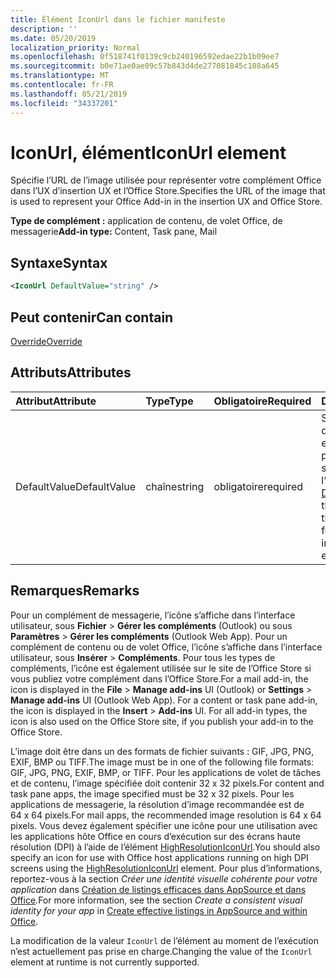 ```yaml
---
title: Élément IconUrl dans le fichier manifeste
description: ''
ms.date: 05/20/2019
localization_priority: Normal
ms.openlocfilehash: 0f518741f0139c9cb240196592edae22b1b09ee7
ms.sourcegitcommit: b0e71ae0ae09c57b843d4de277081845c108a645
ms.translationtype: MT
ms.contentlocale: fr-FR
ms.lasthandoff: 05/21/2019
ms.locfileid: "34337201"
---
```

# <a name="iconurl-element"></a><span data-ttu-id="4463c-102">IconUrl, élément</span><span class="sxs-lookup"><span data-stu-id="4463c-102">IconUrl element</span></span>

<span data-ttu-id="4463c-103">Spécifie l’URL de l’image utilisée pour représenter votre complément Office dans l’UX d’insertion UX et l’Office Store.</span><span class="sxs-lookup"><span data-stu-id="4463c-103">Specifies the URL of the image that is used to represent your Office Add-in in the insertion UX and Office Store.</span></span>

<span data-ttu-id="4463c-104">**Type de complément :** application de contenu, de volet Office, de messagerie</span><span class="sxs-lookup"><span data-stu-id="4463c-104">**Add-in type:** Content, Task pane, Mail</span></span>

## <a name="syntax"></a><span data-ttu-id="4463c-105">Syntaxe</span><span class="sxs-lookup"><span data-stu-id="4463c-105">Syntax</span></span>

```XML
<IconUrl DefaultValue="string" />
```

## <a name="can-contain"></a><span data-ttu-id="4463c-106">Peut contenir</span><span class="sxs-lookup"><span data-stu-id="4463c-106">Can contain</span></span>

[<span data-ttu-id="4463c-107">Override</span><span class="sxs-lookup"><span data-stu-id="4463c-107">Override</span></span>](override.md)

## <a name="attributes"></a><span data-ttu-id="4463c-108">Attributs</span><span class="sxs-lookup"><span data-stu-id="4463c-108">Attributes</span></span>

|<span data-ttu-id="4463c-109">**Attribut**</span><span class="sxs-lookup"><span data-stu-id="4463c-109">**Attribute**</span></span>|<span data-ttu-id="4463c-110">**Type**</span><span class="sxs-lookup"><span data-stu-id="4463c-110">**Type**</span></span>|<span data-ttu-id="4463c-111">**Obligatoire**</span><span class="sxs-lookup"><span data-stu-id="4463c-111">**Required**</span></span>|<span data-ttu-id="4463c-112">**Description**</span><span class="sxs-lookup"><span data-stu-id="4463c-112">**Description**</span></span>|
|:-----|:-----|:-----|:-----|
|<span data-ttu-id="4463c-113">DefaultValue</span><span class="sxs-lookup"><span data-stu-id="4463c-113">DefaultValue</span></span>|<span data-ttu-id="4463c-114">chaîne</span><span class="sxs-lookup"><span data-stu-id="4463c-114">string</span></span>|<span data-ttu-id="4463c-115">obligatoire</span><span class="sxs-lookup"><span data-stu-id="4463c-115">required</span></span>|<span data-ttu-id="4463c-116">Spécifie la valeur par défaut de ce paramètre, exprimée pour les paramètres régionaux spécifiés dans l’élément [DefaultLocale](defaultlocale.md).</span><span class="sxs-lookup"><span data-stu-id="4463c-116">Specifies the default value for this setting, expressed for the locale specified in the [DefaultLocale](defaultlocale.md) element.</span></span>|

## <a name="remarks"></a><span data-ttu-id="4463c-117">Remarques</span><span class="sxs-lookup"><span data-stu-id="4463c-117">Remarks</span></span>

<span data-ttu-id="4463c-p101">Pour un complément de messagerie, l’icône s’affiche dans l’interface utilisateur, sous **Fichier**  >  **Gérer les compléments** (Outlook) ou sous **Paramètres**  >  **Gérer les compléments** (Outlook Web App). Pour un complément de contenu ou de volet Office, l’icône s’affiche dans l’interface utilisateur, sous **Insérer**  >  **Compléments**. Pour tous les types de compléments, l’icône est également utilisée sur le site de l’Office Store si vous publiez votre complément dans l’Office Store.</span><span class="sxs-lookup"><span data-stu-id="4463c-p101">For a mail add-in, the icon is displayed in the  **File** > **Manage add-ins** UI (Outlook) or **Settings** > **Manage add-ins** UI (Outlook Web App). For a content or task pane add-in, the icon is displayed in the **Insert** > **Add-ins** UI. For all add-in types, the icon is also used on the Office Store site, if you publish your add-in to the Office Store.</span></span>

<span data-ttu-id="4463c-121">L’image doit être dans un des formats de fichier suivants : GIF, JPG, PNG, EXIF, BMP ou TIFF.</span><span class="sxs-lookup"><span data-stu-id="4463c-121">The image must be in one of the following file formats: GIF, JPG, PNG, EXIF, BMP, or TIFF.</span></span> <span data-ttu-id="4463c-122">Pour les applications de volet de tâches et de contenu, l’image spécifiée doit contenir 32 x 32 pixels.</span><span class="sxs-lookup"><span data-stu-id="4463c-122">For content and task pane apps, the image specified must be 32 x 32 pixels.</span></span> <span data-ttu-id="4463c-123">Pour les applications de messagerie, la résolution d’image recommandée est de 64 x 64 pixels.</span><span class="sxs-lookup"><span data-stu-id="4463c-123">For mail apps, the recommended image resolution is 64 x 64 pixels.</span></span> <span data-ttu-id="4463c-124">Vous devez également spécifier une icône pour une utilisation avec les applications hôte Office en cours d’exécution sur des écrans haute résolution (DPI) à l’aide de l’élément [HighResolutionIconUrl](highresolutioniconurl.md).</span><span class="sxs-lookup"><span data-stu-id="4463c-124">You should also specify an icon for use with Office host applications running on high DPI screens using the [HighResolutionIconUrl](highresolutioniconurl.md) element.</span></span> <span data-ttu-id="4463c-125">Pour plus d’informations, reportez-vous à la section _Créer une identité visuelle cohérente pour votre application_ dans [Création de listings efficaces dans AppSource et dans Office](/office/dev/store/create-effective-office-store-listings#create-a-consistent-visual-identity).</span><span class="sxs-lookup"><span data-stu-id="4463c-125">For more information, see the section _Create a consistent visual identity for your app_ in [Create effective listings in AppSource and within Office](/office/dev/store/create-effective-office-store-listings#create-a-consistent-visual-identity).</span></span>

<span data-ttu-id="4463c-126">La modification de la valeur `IconUrl` de l’élément au moment de l’exécution n’est actuellement pas prise en charge.</span><span class="sxs-lookup"><span data-stu-id="4463c-126">Changing the value of the `IconUrl` element at runtime is not currently supported.</span></span>